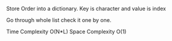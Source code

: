 Store Order into a dictionary. Key is character and value is index

Go through whole list check it one by one.

Time Complexity O(N*L) Space Complexity O(1)